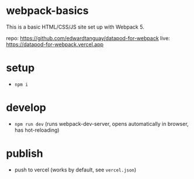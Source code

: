 # webpack-basics

This is a basic HTML/CSS/JS site set up with Webpack 5.

repo: https://github.com/edwardtanguay/datapod-for-webpack
live: https://datapod-for-webpack.vercel.app

# setup

- `npm i`

# develop

- `npm run dev` (runs webpack-dev-server, opens automatically in browser, has hot-reloading)

# publish

- push to vercel (works by default, see `vercel.json`)
